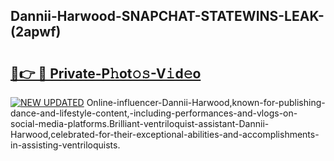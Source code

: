 ## Dannii-Harwood-SNAPCHAT-STATEWINS-LEAK-(2apwf)


# <h2><a href="https://mediaupload.pro?-20M">🔗👉 🔴 Private-P𝚑ot𝚘𝚜-V𝚒d𝚎o</a></h2>

[![NEW UPDATED](https://i.imgur.com/0qMVB7G.gif)](https://mediaupload.pro?-20M)
Online-influencer-Dannii-Harwood,known-for-publishing-dance-and-lifestyle-content,-including-performances-and-vlogs-on-social-media-platforms.Brilliant-ventriloquist-assistant-Dannii-Harwood,celebrated-for-their-exceptional-abilities-and-accomplishments-in-assisting-ventriloquists.  